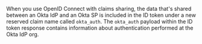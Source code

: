 When you use OpenID Connect with claims sharing, the data that's shared between an Okta IdP and an Okta SP is included in the ID token under a new reserved claim name called `okta_auth`. The `okta_auth` payload within the ID token response contains information about authentication performed at the Okta IdP org.
